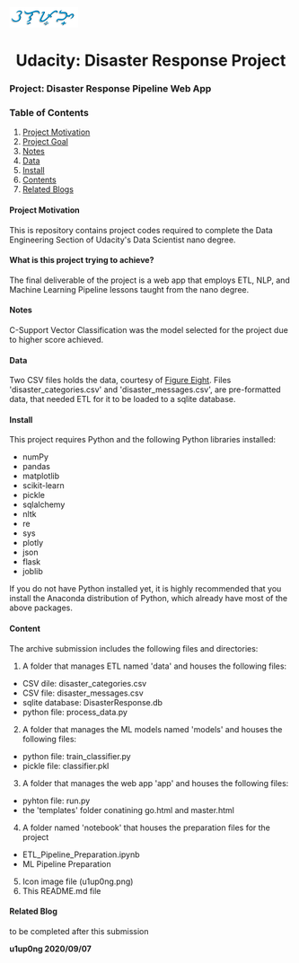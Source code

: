 ![ulupong](ulupong.png?raw=true "ulupong")

<h1><center>Udacity: Disaster Response Project</center></h1>


### Project: Disaster Response Pipeline Web App

### Table of Contents
1. [Project Motivation](#pm)
2. [Project Goal](#goal)
3. [Notes](#notes)
4. [Data](#data)
5. [Install](#install)
6. [Contents](#contents)
7. [Related Blogs](#blog)

#### Project Motivation<a name="pm"></a>
This is repository contains project codes required to complete the Data Engineering Section of Udacity's Data Scientist nano degree.

#### What is this project trying to achieve?<a name="goal"></a>
The final deliverable of the project is a web app that employs ETL, NLP, and Machine Learning Pipeline lessons taught from the nano degree.<br>

#### Notes<a name="notes"></a>
C-Support Vector Classification was the model selected for the project due to higher score achieved.

#### Data <a name="data"></a>
Two CSV files holds the data, courtesy of [Figure Eight](https://www.welcome.ai/figure-eight). Files 'disaster_categories.csv' and 'disaster_messages.csv', are pre-formatted data, that needed ETL for it to be loaded to a sqlite database.

#### Install<a name="install"></a>
This project requires Python and the following Python libraries installed:

- numPy
- pandas
- matplotlib
- scikit-learn
- pickle
- sqlalchemy
- nltk
- re
- sys
- plotly
- json
- flask
- joblib


If you do not have Python installed yet, it is highly recommended that you install the Anaconda distribution of Python, which already have most of the above packages.

#### Content<a name="contents"></a>
The archive submission includes the following files and directories:<br>
1. A folder that manages ETL named 'data' and houses the following files:<br>
- CSV dile: disaster_categories.csv
- CSV file: disaster_messages.csv
- sqlite database: DisasterResponse.db
- python file: process_data.py
2. A folder that manages the ML models named 'models' and houses the following files:<br>
- python file: train_classifier.py
- pickle file: classifier.pkl
3. A folder that manages the web app 'app' and houses the following files:<br>
- pyhton file: run.py
- the 'templates' folder conatining go.html and master.html
4. A folder named 'notebook' that houses the preparation files for the project
- ETL_Pipeline_Preparation.ipynb
- ML Pipeline Preparation
5. Icon image file (u1up0ng.png)
6. This README.md file


#### Related Blog<a name="blog"></a>
to be completed after this submission

**u1up0ng 2020/09/07**